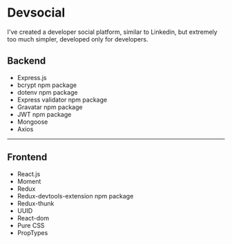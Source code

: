 # Devsocial

I've created a developer social platform, similar to Linkedin, but extremely too much simpler, developed only for
developers.

## Backend

- Express.js
- bcrypt npm package
- dotenv npm package
- Express validator npm package
- Gravatar npm package
- JWT npm package
- Mongoose
- Axios

<hr>

## Frontend

- React.js
- Moment
- Redux
- Redux-devtools-extension npm package
- Redux-thunk
- UUID
- React-dom
- Pure CSS
- PropTypes